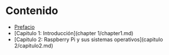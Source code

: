 # Contenido

* [Prefacio](README.md)
* [Capitulo 1: Introducción](chapter 1/chapter1.md)
* [Capitulo 2: Raspberry Pi y sus sistemas operativos](capitulo 2/capitulo2.md)

